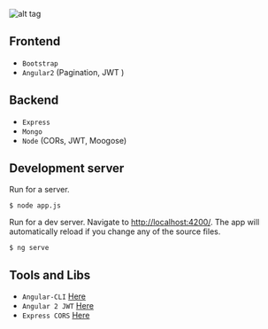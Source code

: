![alt tag](http://i2.wp.com/www.davidniciforovic.com/wp-content/uploads/2016/02/mean-tut-header.png?resize=1024%2C660)

## Frontend 
 * ```Bootstrap```
 * ```Angular2``` (Pagination, JWT )

## Backend
 * ```Express```
 * ```Mongo```
 * ```Node``` (CORs, JWT, Moogose)

## Development server

Run for a server.
```{r, engine='bash', count_lines}
$ node app.js
```

Run for a dev server. Navigate to [http://localhost:4200/](http://localhost:4200/). The app will automatically reload if you change any of the source files.
```{r, engine='bash', count_lines}
$ ng serve
```

## Tools and Libs
 * ```Angular-CLI``` [Here](https://github.com/angular/angular-cli/blob/master/README.md)
 * ```Angular 2 JWT``` [Here](https://github.com/auth0/angular2-jwt) 
 * ```Express CORS``` [Here](https://github.com/expressjs/cors)